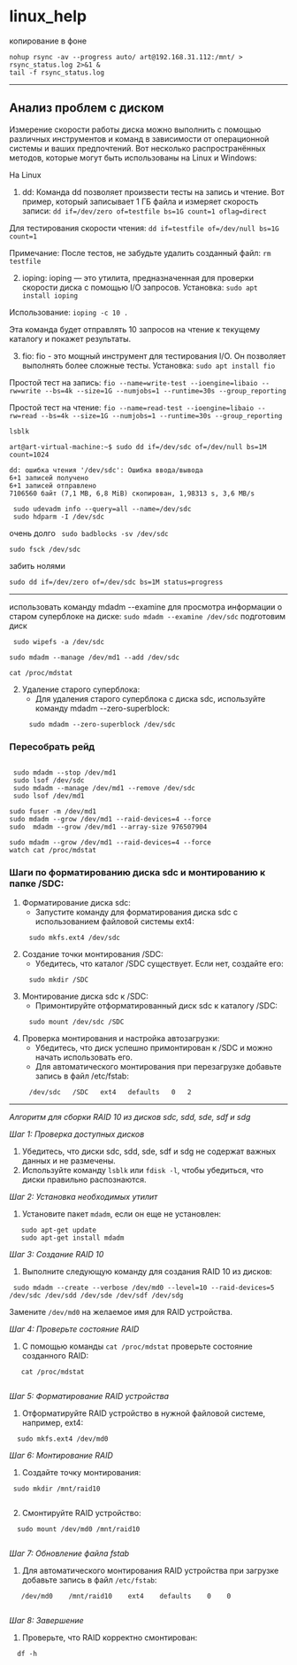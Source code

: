 # linux_help


копирование в фоне 
```
nohup rsync -av --progress auto/ art@192.168.31.112:/mnt/ > rsync_status.log 2>&1 &
tail -f rsync_status.log
```
-----------------------------------------------------------------------------------
## Анализ проблем с диском
Измерение скорости работы диска можно выполнить с помощью различных инструментов и команд в зависимости от операционной системы и ваших предпочтений. Вот несколько распространённых методов, которые могут быть использованы на Linux и Windows:

На Linux
1. dd:
Команда dd позволяет произвести тесты на запись и чтение. Вот пример, который записывает 1 ГБ файла и измеряет скорость записи:
``dd if=/dev/zero of=testfile bs=1G count=1 oflag=direct``

Для тестирования скорости чтения:
``dd if=testfile of=/dev/null bs=1G count=1``

Примечание: После тестов, не забудьте удалить созданный файл:
``rm testfile``

2. ioping:
ioping — это утилита, предназначенная для проверки скорости диска с помощью I/O запросов.
Установка:
``sudo apt install ioping``

Использование:
``ioping -c 10 .``

Эта команда будет отправлять 10 запросов на чтение к текущему каталогу и покажет результаты.

3. fio:
fio - это мощный инструмент для тестирования I/O. Он позволяет выполнять более сложные тесты.
Установка:
``sudo apt install fio``

Простой тест на запись:
``fio --name=write-test --ioengine=libaio --rw=write --bs=4k --size=1G --numjobs=1 --runtime=30s --group_reporting``

Простой тест на чтение:
``fio --name=read-test --ioengine=libaio --rw=read --bs=4k --size=1G --numjobs=1 --runtime=30s --group_reporting``

```
lsblk

art@art-virtual-machine:~$ sudo dd if=/dev/sdc of=/dev/null bs=1M count=1024
```
```
dd: ошибка чтения '/dev/sdc': Ошибка ввода/вывода
6+1 записей получено
6+1 записей отправлено
7106560 байт (7,1 MB, 6,8 MiB) скопирован, 1,98313 s, 3,6 MB/s
```
```
 sudo udevadm info --query=all --name=/dev/sdc
 sudo hdparm -I /dev/sdc
```

очень долго
`` sudo badblocks -sv /dev/sdc``

``sudo fsck /dev/sdc``


забить нолями

```
sudo dd if=/dev/zero of=/dev/sdc bs=1M status=progress
```
-----------------------------------------------------------------------------------
использовать команду mdadm --examine для просмотра информации о старом суперблоке на диске:
  ``
     sudo mdadm --examine /dev/sdc
``
подготовим диск
```
 sudo wipefs -a /dev/sdc
```
```
sudo mdadm --manage /dev/md1 --add /dev/sdc
```
```
cat /proc/mdstat

```

2. Удаление старого суперблока:
   - Для удаления старого суперблока с диска sdc, используйте команду mdadm --zero-superblock:
     
```
     sudo mdadm --zero-superblock /dev/sdc
```
     

### Пересобрать рейд
```

 sudo mdadm --stop /dev/md1
 sudo lsof /dev/sdc
 sudo mdadm --manage /dev/md1 --remove /dev/sdc
 sudo lsof /dev/md1

sudo fuser -m /dev/md1
sudo mdadm --grow /dev/md1 --raid-devices=4 --force
sudo  mdadm --grow /dev/md1 --array-size 976507904

sudo mdadm --grow /dev/md1 --raid-devices=4 --force
watch cat /proc/mdstat
```



### Шаги по форматированию диска sdc и монтированию к папке /SDC:

1. Форматирование диска sdc:
   - Запустите команду для форматирования диска sdc с использованием файловой системы ext4:
     
```
     sudo mkfs.ext4 /dev/sdc
 ```    

2. Создание точки монтирования /SDC:
   - Убедитесь, что каталог /SDC существует. Если нет, создайте его:
     
```
     sudo mkdir /SDC
 ```    

3. Монтирование диска sdc к /SDC:
   - Примонтируйте отформатированный диск sdc к каталогу /SDC:
     
```
     sudo mount /dev/sdc /SDC
```     

4. Проверка монтирования и настройка автозагрузки:
   - Убедитесь, что диск успешно примонтирован к /SDC и можно начать использовать его.
   - Для автоматического монтирования при перезагрузке добавьте запись в файл /etc/fstab:
     
```
     /dev/sdc   /SDC   ext4   defaults   0   2
```



------------------------------------------------------------

*Алгоритм для сборки RAID 10 из дисков sdc, sdd, sde, sdf и sdg*

*Шаг 1: Проверка доступных дисков*
1. Убедитесь, что диски sdc, sdd, sde, sdf и sdg не содержат важных данных и не размечены.
2. Используйте команду `lsblk` или `fdisk -l`, чтобы убедиться, что диски правильно распознаются.

*Шаг 2: Установка необходимых утилит*
1. Установите пакет `mdadm`, если он еще не установлен:
```   
   sudo apt-get update
   sudo apt-get install mdadm
```   


*Шаг 3: Создание RAID 10*
1. Выполните следующую команду для создания RAID 10 из дисков:
  ``` 
   sudo mdadm --create --verbose /dev/md0 --level=10 --raid-devices=5 /dev/sdc /dev/sdd /dev/sde /dev/sdf /dev/sdg
  ``` 

   Замените `/dev/md0` на желаемое имя для RAID устройства.

*Шаг 4: Проверьте состояние RAID*
1. С помощью команды `cat /proc/mdstat` проверьте состояние созданного RAID:
```   
   cat /proc/mdstat
   
```

*Шаг 5: Форматирование RAID устройства*
1. Отформатируйте RAID устройство в нужной файловой системе, например, ext4:
 ```  
   sudo mkfs.ext4 /dev/md0
```

*Шаг 6: Монтирование RAID*
1. Создайте точку монтирования:
  ``` 
   sudo mkdir /mnt/raid10
   
```
2. Смонтируйте RAID устройство:
 ```  
   sudo mount /dev/md0 /mnt/raid10
   
```

*Шаг 7: Обновление файла fstab*
1. Для автоматического монтирования RAID устройства при загрузке добавьте запись в файл `/etc/fstab`:
```   
   /dev/md0    /mnt/raid10    ext4    defaults    0    0
   
```

*Шаг 8: Завершение*
1. Проверьте, что RAID корректно смонтирован:
 ```  
   df -h

```
     
